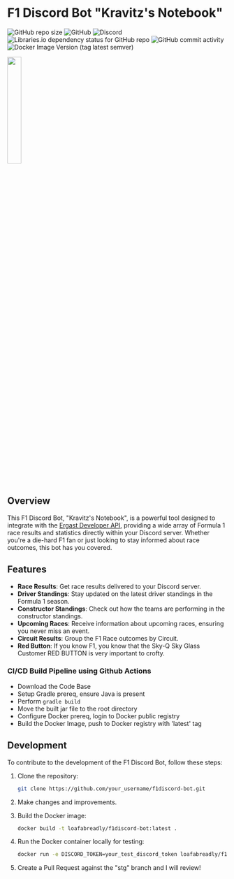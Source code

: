 # F1 Discord Bot "Kravitz's Notebook"
![GitHub repo size](https://img.shields.io/github/repo-size/Loafabreadly/F1Discord-Bot?style=flat-square)
![GitHub](https://img.shields.io/github/license/Loafabreadly/F1Discord-Bot)
![Discord](https://img.shields.io/discord/920009218801668156)
![Libraries.io dependency status for GitHub repo](https://img.shields.io/librariesio/github/Loafabreadly/F1Discord-Bot)
![GitHub commit activity](https://img.shields.io/github/commit-activity/m/Loafabreadly/F1Discord-Bot)
![Docker Image Version (tag latest semver)](https://img.shields.io/docker/v/loafabreadly/f1discord-bot/latest)

<img src="https://imgur.com/BtcVPHP.png" width=25% height=25%>

## Overview

This F1 Discord Bot, "Kravitz's Notebook", is a powerful tool designed to integrate with the [Ergast Developer API](https://ergast.com/mrd/), providing a wide array of Formula 1 race results and statistics directly within your Discord server. Whether you're a die-hard F1 fan or just looking to stay informed about race outcomes, this bot has you covered.

## Features

- **Race Results**: Get race results delivered to your Discord server.
- **Driver Standings**: Stay updated on the latest driver standings in the Formula 1 season.
- **Constructor Standings**: Check out how the teams are performing in the constructor standings.
- **Upcoming Races**: Receive information about upcoming races, ensuring you never miss an event.
- **Circuit Results**: Group the F1 Race outcomes by Circuit.
- **Red Button**: If you know F1, you know that the Sky-Q Sky Glass Customer RED BUTTON is very important to crofty.

### CI/CD Build Pipeline using Github Actions
- Download the Code Base
- Setup Gradle prereq, ensure Java is present
- Perform `gradle build`
- Move the built jar file to the root directory
- Configure Docker prereq, login to Docker public registry
- Build the Docker Image, push to Docker registry with 'latest' tag


## Development

To contribute to the development of the F1 Discord Bot, follow these steps:

1. Clone the repository:

    ```bash
    git clone https://github.com/your_username/f1discord-bot.git
    ```

2. Make changes and improvements.

3. Build the Docker image:

    ```bash
    docker build -t loafabreadly/f1discord-bot:latest .
    ```

4. Run the Docker container locally for testing:

    ```bash
    docker run -e DISCORD_TOKEN=your_test_discord_token loafabreadly/f1discord-bot:latest
    ```
	
5. Create a Pull Request against the "stg" branch and I will review!
